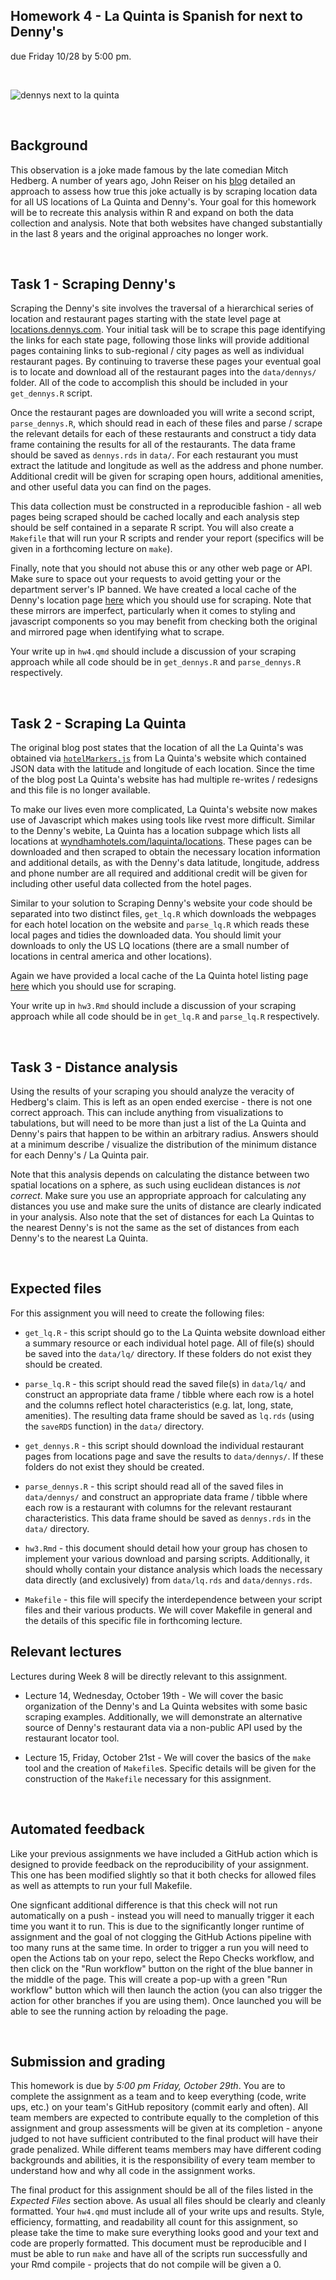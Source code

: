 Homework 4 - La Quinta is Spanish for next to Denny's
---
due Friday 10/28 by 5:00 pm.

<br/>

![dennys next to la quinta](hedberg.jpg?raw=1)

<br/>

## Background

This observation is a joke made famous by the late comedian Mitch Hedberg. A number of years ago, John Reiser on his [blog](http://njgeo.org/2014/01/30/mitch-hedberg-and-gis/) detailed an approach to assess how true this joke actually is by scraping location data for all US locations of La Quinta and Denny's. Your goal for this homework will be to recreate this analysis within R and expand on both the data collection and analysis. Note that both websites have changed substantially in the last 8 years and the original approaches no longer work.

<br/>

## Task 1 - Scraping Denny's

Scraping the Denny's site involves the traversal of a hierarchical series of location and restaurant pages starting with the state level page at [locations.dennys.com](http://locations.dennys.com). Your initial task will be to scrape this page identifying the links for each state page, following those links will provide additional pages containing links to sub-regional / city pages as well as  individual restaurant pages. By continuing to traverse these pages your eventual goal is to locate and download all of the restaurant pages into the `data/dennys/` folder. All of the code to accomplish this should be included in your `get_dennys.R` script.

Once the restaurant pages are downloaded you will write a second script, `parse_dennys.R`, which should read in each of these files and parse / scrape the relevant details for each of these restaurants and construct a tidy data frame containing the results for all of the restaurants. The data frame should be saved as `dennys.rds` in `data/`. For each restaurant you must extract the latitude and longitude as well as the address and phone number. Additional credit will be given for scraping open hours, additional amenities, and other useful data you can find on the pages.

This data collection must be constructed in a reproducible fashion - all web pages being scraped should be cached locally and each analysis step should be self contained in a separate R script. You will also create a `Makefile` that will run your R scripts and render your report (specifics will be given in a forthcoming lecture on `make`). 

Finally, note that you should not abuse this or any other web page or API. Make sure to space out your requests to avoid getting your or the department server's IP banned. We have created a local cache of the Denny's location page [here](http://www2.stat.duke.edu/~cr173/data/dennys/locations.dennys.com/index.html) which you should use for scraping. Note that these mirrors are imperfect, particularly when it comes to styling and javascript components so you may benefit from checking both the original and mirrored page when identifying what to scrape.

Your write up in `hw4.qmd` should include a discussion of your scraping approach while all code should be in `get_dennys.R` and `parse_dennys.R` respectively.

<br/>

##  Task 2 - Scraping La Quinta

The original blog post states that the location of all the La Quinta's was obtained via [`hotelMarkers.js`](http://www.lq.com/lq/data/hotelMarkers.js) from La Quinta's website which contained JSON data with the latitude and longitude of each location. Since the time of the blog post La Quinta's website has had multiple re-writes / redesigns and this file is no longer available.

To make our lives even more complicated, La Quinta's website now makes use of Javascript which makes using tools like rvest more difficult. Similar to the Denny's webite, La Quinta has a location subpage which lists all locations at [wyndhamhotels.com/laquinta/locations](https://www.wyndhamhotels.com/laquinta/locations). These pages can be downloaded and then scraped to obtain the necessary location information and additional details, as with the Denny's data latitude, longitude, address and phone number are all required and additional credit will be given for including other useful data collected from the hotel pages.

Similar to your solution to Scraping Denny's website your code should be separated into two distinct files, `get_lq.R` which downloads the webpages for each hotel location on the website and `parse_lq.R` which reads these local pages and tidies the downloaded data. You should limit your downloads to only the US LQ locations (there are a small number of locations in central america and other locations).

Again we have provided a local cache of the La Quinta hotel listing page [here](http://www2.stat.duke.edu/~cr173/data/lq/www.wyndhamhotels.com/laquinta/locations.html) which you should use for scraping.

Your write up in `hw3.Rmd` should include a discussion of your scraping approach while all code should be in `get_lq.R` and `parse_lq.R` respectively.

<br/>

## Task 3 - Distance analysis

Using the results of your scraping you should analyze the veracity of Hedberg's claim. This is left as an open ended exercise - there is not one correct approach. This can include anything from visualizations to tabulations, but will need to be more than just a list of the La Quinta and Denny's pairs that happen to be within an arbitrary radius. Answers should at a minimum describe / visualize the distribution of the minimum distance for each Denny's / La Quinta pair.

Note that this analysis depends on calculating the distance between two spatial locations on a sphere, as such using euclidean distances is *not correct*. Make sure you use an appropriate approach for calculating any distances you use and make sure the units of distance are clearly indicated in your analysis. Also note that the set of distances for each La Quintas to the nearest Denny's is not the same as the set of distances from each Denny's to the nearest La Quinta.

<br/>

## Expected files

For this assignment you will need to create the following files:

* `get_lq.R` - this script should go to the La Quinta website download either a summary resource or each individual hotel page. All of file(s) should be saved into the `data/lq/` directory. If these folders do not exist they should be created.

* `parse_lq.R` - this script should read the saved file(s) in `data/lq/` and construct an appropriate data frame / tibble where each row is a hotel and the columns reflect hotel characteristics (e.g. lat, long, state, amenities). The resulting data frame should be saved as `lq.rds` (using the `saveRDS` function) in the `data/` directory.

* `get_dennys.R` - this script should download the individual restaurant pages from locations page and save the results to `data/dennys/`. If these folders do not exist they should be created.

* `parse_dennys.R` - this script should read all of the saved files in `data/dennys/` and construct an appropriate data frame / tibble where each row is a restaurant with columns for the relevant restaurant characteristics. This data frame should be saved as `dennys.rds` in the `data/` directory.

* `hw3.Rmd` - this document should detail how your group has chosen to implement your various download and parsing scripts. Additionally, it should wholly contain your distance analysis which loads the necessary data directly (and exclusively) from `data/lq.rds` and `data/dennys.rds`.

* `Makefile` - this file will specify the interdependence between your script files and their various products. We will cover Makefile in general and the details of this specific file in forthcoming lecture.

## Relevant lectures

Lectures during Week 8 will be directly relevant to this assignment.

- Lecture 14, Wednesday, October 19th - We will cover the basic organization of the Denny's and La Quinta websites with some basic scraping examples. Additionally, we will demonstrate an alternative source of Denny's restaurant data via a non-public API used by the restaurant locator tool.

- Lecture 15, Friday, October 21st - We will cover the basics of the `make` tool and the creation of `Makefile`s. Specific details will be given for the construction of the `Makefile` necessary for this assignment.

<br/>

## Automated feedback

Like your previous assignments we have included a GitHub action which is designed to provide feedback on the reproducibility of your assignment. This one has been modified slightly so that it both checks for allowed files as well as attempts to run your full Makefile.

One signficant additional difference is that this check will not run automatically on a push - instead you will need to manually trigger it each time you want it to run. This is due to the significantly longer runtime of assignment and the goal of not clogging the GitHub Actions pipeline with too many runs at the same time. In order to trigger a run you will need to open the Actions tab on your repo, select the Repo Checks workflow, and then click on the "Run workflow" button on the right of the blue banner in the middle of the page. This will create a pop-up with a green "Run workflow" button which will then launch the action (you can also trigger the action for other branches if you are using them). Once launched you will be able to see the running action by reloading the page.

<br/>

## Submission and grading

This homework is due by *5:00 pm Friday, October 29th*. You are to complete the assignment as a team and to keep everything (code, write ups, etc.) on your team's GitHub repository (commit early and often). All team members are expected to contribute equally to the completion of this assignment and group assessments will be given at its completion - anyone judged to not have sufficient contributed to the final product will have their grade penalized. While different teams members may have different coding backgrounds and abilities, it is the responsibility of every team member to understand how and why all code in the assignment works.

The final product for this assignment should be all of the files listed in the *Expected Files* section above. As usual all files should be clearly and cleanly formatted. Your `hw4.qmd` must include all of your write ups and results. Style, efficiency, formatting, and readability all count for this assignment, so please take the time to make sure everything looks good and your text and code are properly formatted. This document must be reproducible and I must be able to run `make` and have all of the scripts run successfully and your Rmd compile - projects that do not compile will be given a 0. 


<br/>




